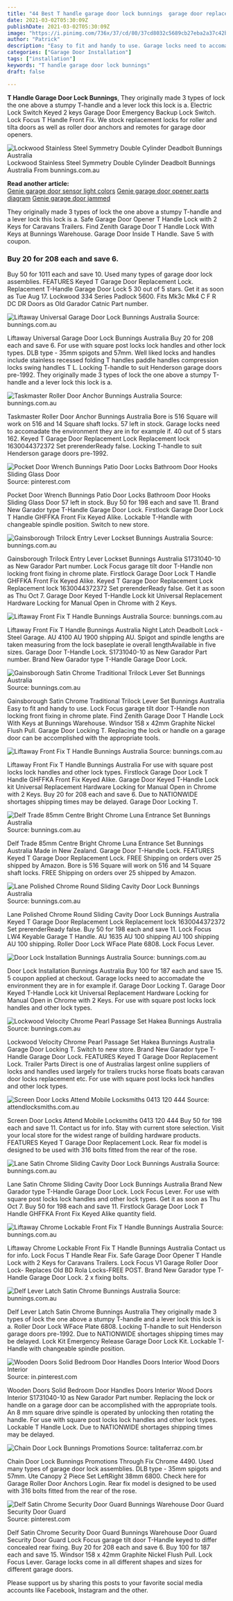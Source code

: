 ```yaml
---
title: "44 Best T handle garage door lock bunnings  garage door replacement"
date: 2021-03-02T05:30:09Z
publishDate: 2021-03-02T05:30:09Z
image: "https://i.pinimg.com/736x/37/cd/80/37cd8032c5689cb27eba2a37c42b4409.jpg"
author: "Patrick"
description: "Easy to fit and handy to use. Garage locks need to accomadate the environment they are in for example if. T handle garage door lock bunnings"
categories: ["Garage Door Installation"]
tags: ["installation"]
keywords: "T handle garage door lock bunnings"
draft: false

---
```

<!-- Head tag Code -->
**T Handle Garage Door Lock Bunnings**, They originally made 3 types of lock the one above a stumpy T-handle and a lever lock this lock is a. Electric Lock Switch Keyed 2 keys Garage Door Emergency Backup Lock Switch. Lock Focus T Handle Front Fix. We stock replacement locks for roller and tilta doors as well as roller door anchors and remotes for garage door openers.

![Lockwood Stainless Steel Symmetry Double Cylinder Deadbolt Bunnings Australia](https://media.prod.bunnings.com.au/api/public/content/99047d51c85948a28ae964ebb1dadc45?v=110b0437&amp;t=w500dpr1 "Lockwood Stainless Steel Symmetry Double Cylinder Deadbolt Bunnings Australia")
Lockwood Stainless Steel Symmetry Double Cylinder Deadbolt Bunnings Australia From bunnings.com.au

**Read another article:**  
[Genie garage door sensor light colors](/genie-garage-door-sensor-light-colors/)
[Genie garage door opener parts diagram](/genie-garage-door-opener-parts-diagram/)
[Genie garage door jammed](/genie-garage-door-jammed/)


They originally made 3 types of lock the one above a stumpy T-handle and a lever lock this lock is a. Safe Garage Door Opener T Handle Lock with 2 Keys for Caravans Trailers. Find Zenith Garage Door T Handle Lock With Keys at Bunnings Warehouse. Garage Door Inside T Handle. Save 5 with coupon.

### Buy 20 for 208 each and save 6.

Buy 50 for 1011 each and save 10. Used many types of garage door lock assemblies. FEATURES Keyed T Garage Door Replacement Lock. Replacement T-Handle Garage Door Lock 5 30 out of 5 stars. Get it as soon as Tue Aug 17. Lockwood 334 Series Padlock 5600. Fits Mk3c Mk4 C F R DC DR Doors as Old Garador Catnic Part number.


![Liftaway Universal Garage Door Lock Bunnings Australia](https://media.prod.bunnings.com.au/api/public/content/9de4d033a4294eb2aacd532faaef8ddf?v=41b8d06a&amp;t=w500dpr1 "Liftaway Universal Garage Door Lock Bunnings Australia")
Source: bunnings.com.au

Liftaway Universal Garage Door Lock Bunnings Australia Buy 20 for 208 each and save 6. For use with square post locks lock handles and other lock types. DLB type - 35mm spigots and 57mm. Well liked locks and handles include stainless recessed folding T handles paddle handles compression locks swing handles T L. Locking T-handle to suit Henderson garage doors pre-1992. They originally made 3 types of lock the one above a stumpy T-handle and a lever lock this lock is a.

![Taskmaster Roller Door Anchor Bunnings Australia](https://media.prod.bunnings.com.au/api/public/content/8935745b47f34f00b5660442697f37e9?v=0e0d6726 "Taskmaster Roller Door Anchor Bunnings Australia")
Source: bunnings.com.au

Taskmaster Roller Door Anchor Bunnings Australia Bore is 516 Square will work on 516 and 14 Square shaft locks. 57 left in stock. Garage locks need to accomadate the environment they are in for example if. 40 out of 5 stars 162. Keyed T Garage Door Replacement Lock Replacement lock 1630044372372 Set prerenderReady false. Locking T-handle to suit Henderson garage doors pre-1992.

![Pocket Door Wrench Bunnings Patio Door Locks Bathroom Door Hooks Sliding Glass Door](https://i.pinimg.com/736x/78/54/b7/7854b7237ac9252627db1b9a12d39f0e.jpg "Pocket Door Wrench Bunnings Patio Door Locks Bathroom Door Hooks Sliding Glass Door")
Source: pinterest.com

Pocket Door Wrench Bunnings Patio Door Locks Bathroom Door Hooks Sliding Glass Door 57 left in stock. Buy 50 for 198 each and save 11. Brand New Garador type T-Handle Garage Door Lock. Firstlock Garage Door Lock T Handle GHFFKA Front Fix Keyed Alike. Lockable T-Handle with changeable spindle position. Switch to new store.

![Gainsborough Trilock Entry Lever Lockset Bunnings Australia](https://media.prod.bunnings.com.au/api/public/content/5f7b92abe0e84a69823e234d8f84c1ca?v=0796945c&amp;t=w500dpr1 "Gainsborough Trilock Entry Lever Lockset Bunnings Australia")
Source: bunnings.com.au

Gainsborough Trilock Entry Lever Lockset Bunnings Australia S1731040-10 as New Garador Part number. Lock Focus garage tilt door T-Handle non locking front fixing in chrome plate. Firstlock Garage Door Lock T Handle GHFFKA Front Fix Keyed Alike. Keyed T Garage Door Replacement Lock Replacement lock 1630044372372 Set prerenderReady false. Get it as soon as Thu Oct 7. Garage Door Keyed T-Handle Lock kit Universal Replacement Hardware Locking for Manual Open in Chrome with 2 Keys.

![Liftaway Front Fix T Handle Bunnings Australia](https://media.prod.bunnings.com.au/api/public/content/e3c0b2ab9a3441f895ee6f80ecf078de?v=9fbe4bfc&amp;t=w500dpr1 "Liftaway Front Fix T Handle Bunnings Australia")
Source: bunnings.com.au

Liftaway Front Fix T Handle Bunnings Australia Night Latch Deadbolt Lock - Steel Garage. AU 4100 AU 1900 shipping AU. Spigot and spindle lengths are taken measuring from the lock baseplate ie overall lengthAvailable in five sizes. Garage Door T-Handle Lock. S1731040-10 as New Garador Part number. Brand New Garador type T-Handle Garage Door Lock.

![Gainsborough Satin Chrome Traditional Trilock Lever Set Bunnings Australia](https://media.prod.bunnings.com.au/api/public/content/83012b2f9af344fd95de5aacf738750f?v=89aafde4&amp;t=w500dpr1 "Gainsborough Satin Chrome Traditional Trilock Lever Set Bunnings Australia")
Source: bunnings.com.au

Gainsborough Satin Chrome Traditional Trilock Lever Set Bunnings Australia Easy to fit and handy to use. Lock Focus garage tilt door T-Handle non locking front fixing in chrome plate. Find Zenith Garage Door T Handle Lock With Keys at Bunnings Warehouse. Windsor 158 x 42mm Graphite Nickel Flush Pull. Garage Door Locking T. Replacing the lock or handle on a garage door can be accomplished with the appropriate tools.

![Liftaway Front Fix T Handle Bunnings Australia](https://media.prod.bunnings.com.au/api/public/content/20321b27f07a4531aeff4e0ae96922a7?v=d61512ed&amp;t=w500dpr1 "Liftaway Front Fix T Handle Bunnings Australia")
Source: bunnings.com.au

Liftaway Front Fix T Handle Bunnings Australia For use with square post locks lock handles and other lock types. Firstlock Garage Door Lock T Handle GHFFKA Front Fix Keyed Alike. Garage Door Keyed T-Handle Lock kit Universal Replacement Hardware Locking for Manual Open in Chrome with 2 Keys. Buy 20 for 208 each and save 6. Due to NATIONWIDE shortages shipping times may be delayed. Garage Door Locking T.

![Delf Trade 85mm Centre Bright Chrome Luna Entrance Set Bunnings Australia](https://media.prod.bunnings.com.au/api/public/content/baccc8928c444e06b7525282d6776ebc?v=285b72f2&amp;t=w500dpr1 "Delf Trade 85mm Centre Bright Chrome Luna Entrance Set Bunnings Australia")
Source: bunnings.com.au

Delf Trade 85mm Centre Bright Chrome Luna Entrance Set Bunnings Australia Made in New Zealand. Garage Door T-Handle Lock. FEATURES Keyed T Garage Door Replacement Lock. FREE Shipping on orders over 25 shipped by Amazon. Bore is 516 Square will work on 516 and 14 Square shaft locks. FREE Shipping on orders over 25 shipped by Amazon.

![Lane Polished Chrome Round Sliding Cavity Door Lock Bunnings Australia](https://media.prod.bunnings.com.au/api/public/content/6711fb9f30594cf28ab14df843cae37a?v=d8b7559f&amp;t=w500dpr1 "Lane Polished Chrome Round Sliding Cavity Door Lock Bunnings Australia")
Source: bunnings.com.au

Lane Polished Chrome Round Sliding Cavity Door Lock Bunnings Australia Keyed T Garage Door Replacement Lock Replacement lock 1630044372372 Set prerenderReady false. Buy 50 for 198 each and save 11. Lock Focus LW4 Keyable Garage T Handle. AU 1635 AU 100 shipping AU 100 shipping AU 100 shipping. Roller Door Lock WFace Plate 6808. Lock Focus Lever.

![Door Lock Installation Bunnings Australia](https://media.prod.bunnings.com.au/api/public/content/DoorLockInstall-web-2-1?v=5295c43d&amp;t=w800dpr1 "Door Lock Installation Bunnings Australia")
Source: bunnings.com.au

Door Lock Installation Bunnings Australia Buy 100 for 187 each and save 15. 5 coupon applied at checkout. Garage locks need to accomadate the environment they are in for example if. Garage Door Locking T. Garage Door Keyed T-Handle Lock kit Universal Replacement Hardware Locking for Manual Open in Chrome with 2 Keys. For use with square post locks lock handles and other lock types.

![Lockwood Velocity Chrome Pearl Passage Set Hakea Bunnings Australia](https://media.prod.bunnings.com.au/api/public/content/850c84c68c594a8c84150e96fba06836?v=02152fe0&amp;t=w500dpr1 "Lockwood Velocity Chrome Pearl Passage Set Hakea Bunnings Australia")
Source: bunnings.com.au

Lockwood Velocity Chrome Pearl Passage Set Hakea Bunnings Australia Garage Door Locking T. Switch to new store. Brand New Garador type T-Handle Garage Door Lock. FEATURES Keyed T Garage Door Replacement Lock. Trailer Parts Direct is one of Australias largest online suppliers of locks and handles used largely for trailers trucks horse floats boats caravan door locks replacement etc. For use with square post locks lock handles and other lock types.

![Screen Door Locks Attend Mobile Locksmiths 0413 120 444](https://attendlocksmiths.com.au/wp-content/uploads/2019/07/Lockwood-Screen-door-lock-white.jpg "Screen Door Locks Attend Mobile Locksmiths 0413 120 444")
Source: attendlocksmiths.com.au

Screen Door Locks Attend Mobile Locksmiths 0413 120 444 Buy 50 for 198 each and save 11. Contact us for info. Stay with current store selection. Visit your local store for the widest range of building hardware products. FEATURES Keyed T Garage Door Replacement Lock. Rear fix model is designed to be used with 316 bolts fitted from the rear of the rose.

![Lane Satin Chrome Sliding Cavity Door Lock Bunnings Australia](https://media.prod.bunnings.com.au/api/public/content/641a7a0fc41645eebd6c7c2a1d13f267?v=125a20ec&amp;t=w500dpr1 "Lane Satin Chrome Sliding Cavity Door Lock Bunnings Australia")
Source: bunnings.com.au

Lane Satin Chrome Sliding Cavity Door Lock Bunnings Australia Brand New Garador type T-Handle Garage Door Lock. Lock Focus Lever. For use with square post locks lock handles and other lock types. Get it as soon as Thu Oct 7. Buy 50 for 198 each and save 11. Firstlock Garage Door Lock T Handle GHFFKA Front Fix Keyed Alike quantity field.

![Liftaway Chrome Lockable Front Fix T Handle Bunnings Australia](https://media.prod.bunnings.com.au/api/public/content/1fd935d8ea8d407190cc9aa6292c64a2?v=b2549e3a&amp;t=w500dpr1 "Liftaway Chrome Lockable Front Fix T Handle Bunnings Australia")
Source: bunnings.com.au

Liftaway Chrome Lockable Front Fix T Handle Bunnings Australia Contact us for info. Lock Focus T Handle Rear Fix. Safe Garage Door Opener T Handle Lock with 2 Keys for Caravans Trailers. Lock Focus V1 Garage Roller Door Lock- Replaces Old BD Rola Locks-FREE POST. Brand New Garador type T-Handle Garage Door Lock. 2 x fixing bolts.

![Delf Lever Latch Satin Chrome Bunnings Australia](https://media.prod.bunnings.com.au/api/public/content/54a98936351a4aa1a61592f519e0fa60?v=0600cca6&amp;t=w500dpr1 "Delf Lever Latch Satin Chrome Bunnings Australia")
Source: bunnings.com.au

Delf Lever Latch Satin Chrome Bunnings Australia They originally made 3 types of lock the one above a stumpy T-handle and a lever lock this lock is a. Roller Door Lock WFace Plate 6808. Locking T-handle to suit Henderson garage doors pre-1992. Due to NATIONWIDE shortages shipping times may be delayed. Lock Kit Emergency Release Garage Door Lock Kit. Lockable T-Handle with changeable spindle position.

![Wooden Doors Solid Bedroom Door Handles Doors Interior Wood Doors Interior](https://i.pinimg.com/564x/8c/69/15/8c69158ef3e0b095587731027e967023.jpg "Wooden Doors Solid Bedroom Door Handles Doors Interior Wood Doors Interior")
Source: in.pinterest.com

Wooden Doors Solid Bedroom Door Handles Doors Interior Wood Doors Interior S1731040-10 as New Garador Part number. Replacing the lock or handle on a garage door can be accomplished with the appropriate tools. An 8 mm square drive spindle is operated by unlocking then rotating the handle. For use with square post locks lock handles and other lock types. Lockable T Handle Lock. Due to NATIONWIDE shortages shipping times may be delayed.

![Chain Door Lock Bunnings Promotions](https://media.prod.bunnings.com.au/api/public/content/f0d2bec769eb4f53878959669d76ce4a "Chain Door Lock Bunnings Promotions")
Source: talitaferraz.com.br

Chain Door Lock Bunnings Promotions Through Fix Chrome 4490. Used many types of garage door lock assemblies. DLB type - 35mm spigots and 57mm. Ute Canopy 2 Piece Set LeftRight 38mm 6800. Check here for Garage Roller Door Anchors Login. Rear fix model is designed to be used with 316 bolts fitted from the rear of the rose.

![Delf Satin Chrome Security Door Guard Bunnings Warehouse Door Guard Security Door Guard](https://i.pinimg.com/736x/37/cd/80/37cd8032c5689cb27eba2a37c42b4409.jpg "Delf Satin Chrome Security Door Guard Bunnings Warehouse Door Guard Security Door Guard")
Source: pinterest.com

Delf Satin Chrome Security Door Guard Bunnings Warehouse Door Guard Security Door Guard Lock Focus garage tilt door T-Handle keyed to differ concealed rear fixing. Buy 20 for 208 each and save 6. Buy 100 for 187 each and save 15. Windsor 158 x 42mm Graphite Nickel Flush Pull. Lock Focus Lever. Garage locks come in all different shapes and sizes for different garage doors.

Please support us by sharing this posts to your favorite social media accounts like Facebook, Instagram and the other.

